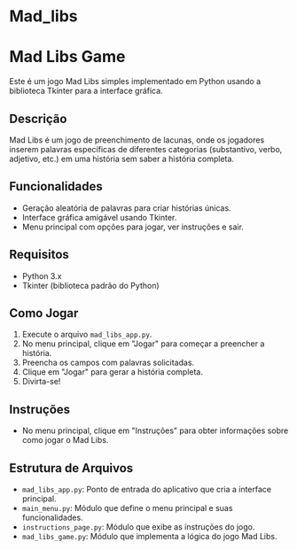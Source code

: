 # Mad_libs

# Mad Libs Game

Este é um jogo Mad Libs simples implementado em Python usando a biblioteca Tkinter para a interface gráfica.

## Descrição

Mad Libs é um jogo de preenchimento de lacunas, onde os jogadores inserem palavras específicas de diferentes categorias (substantivo, verbo, adjetivo, etc.) em uma história sem saber a história completa.

## Funcionalidades

- Geração aleatória de palavras para criar histórias únicas.
- Interface gráfica amigável usando Tkinter.
- Menu principal com opções para jogar, ver instruções e sair.

## Requisitos

- Python 3.x
- Tkinter (biblioteca padrão do Python)

## Como Jogar

1. Execute o arquivo `mad_libs_app.py`.
2. No menu principal, clique em "Jogar" para começar a preencher a história.
3. Preencha os campos com palavras solicitadas.
4. Clique em "Jogar" para gerar a história completa.
5. Divirta-se!

## Instruções

- No menu principal, clique em "Instruções" para obter informações sobre como jogar o Mad Libs.

## Estrutura de Arquivos

- `mad_libs_app.py`: Ponto de entrada do aplicativo que cria a interface principal.
- `main_menu.py`: Módulo que define o menu principal e suas funcionalidades.
- `instructions_page.py`: Módulo que exibe as instruções do jogo.
- `mad_libs_game.py`: Módulo que implementa a lógica do jogo Mad Libs.

